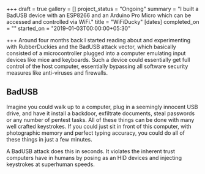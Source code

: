 +++
draft = true
gallery = []
project_status = "Ongoing"
summary = "I built a BadUSB device with an ESP8266 and an Arduino Pro Micro which can be accessed and controlled via WiFi."
title = "WiFiDucky"
[dates]
completed_on = ""
started_on = "2019-01-03T00:00:00+05:30"

+++
Around four months back I started reading about and experimenting with RubberDuckies and the BadUSB attack vector, which basically consisted of a microcontroller plugged into a computer emulating input devices like mice and keyboards. Such a device could essentially get full control of the host computer, essentially bypassing all software security measures like anti-viruses and firewalls.

## BadUSB

Imagine you could walk up to a computer, plug in a seemingly innocent USB drive, and have it install a backdoor, exfiltrate documents, steal passwords or any number of pentest tasks. All of these things can be done with many well crafted keystrokes. If you could just sit in front of this computer, with photographic memory and perfect typing accuracy, you could do all of these things in just a few minutes.

A BadUSB attack does this in seconds. It violates the inherent trust computers have in humans by posing as an HID devices and injecting keystrokes at superhuman speeds.
